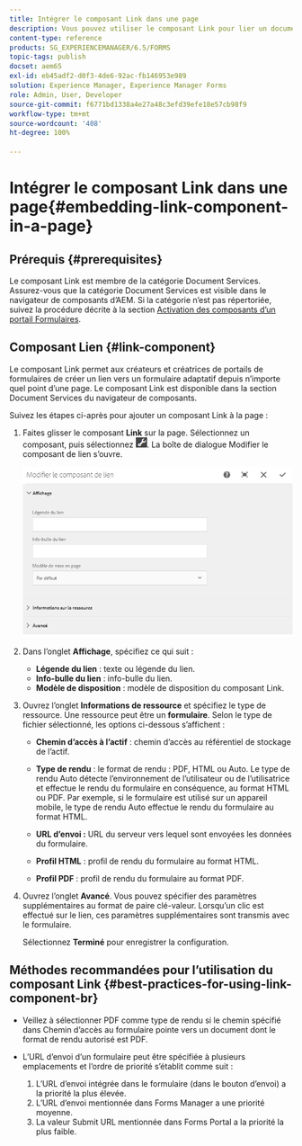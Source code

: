 ```yaml
---
title: Intégrer le composant Link dans une page
description: Vous pouvez utiliser le composant Link pour lier un document adaptatif ou un formulaire adaptatif depuis la page que vous souhaitez.
content-type: reference
products: SG_EXPERIENCEMANAGER/6.5/FORMS
topic-tags: publish
docset: aem65
exl-id: eb45adf2-d0f3-4de6-92ac-fb146953e989
solution: Experience Manager, Experience Manager Forms
role: Admin, User, Developer
source-git-commit: f6771bd1338a4e27a48c3efd39efe18e57cb98f9
workflow-type: tm+mt
source-wordcount: '408'
ht-degree: 100%

---
```


# Intégrer le composant Link dans une page{#embedding-link-component-in-a-page}

## Prérequis {#prerequisites}

Le composant Link est membre de la catégorie Document Services. Assurez-vous que la catégorie Document Services est visible dans le navigateur de composants d’AEM. Si la catégorie n’est pas répertoriée, suivez la procédure décrite à la section [Activation des composants d’un portail Formulaires](/help/forms/using/enabling-forms-portal-components.md).

## Composant Lien {#link-component}

Le composant Link permet aux créateurs et créatrices de portails de formulaires de créer un lien vers un formulaire adaptatif depuis n’importe quel point d’une page. Le composant Link est disponible dans la section Document Services du navigateur de composants.

Suivez les étapes ci-après pour ajouter un composant Link à la page :

1. Faites glisser le composant **Link** sur la page. Sélectionnez un composant, puis sélectionnez ![cmppr](assets/cmppr.png). La boîte de dialogue Modifier le composant de lien s’ouvre.

   ![edit-link-component](assets/edit-link-component.png)

1. Dans l’onglet **Affichage**, spécifiez ce qui suit :

   * **Légende du lien** : texte ou légende du lien.
   * **Info-bulle du lien** : info-bulle du lien.
   * **Modèle de disposition** : modèle de disposition du composant Link.

1. Ouvrez l’onglet **Informations de ressource** et spécifiez le type de ressource. Une ressource peut être un **formulaire**. Selon le type de fichier sélectionné, les options ci-dessous s’affichent : 

   * **Chemin d’accès à l’actif** : chemin d’accès au référentiel de stockage de l’actif.

   * **Type de rendu** : le format de rendu : PDF, HTML ou Auto. Le type de rendu Auto détecte l’environnement de l’utilisateur ou de l’utilisatrice et effectue le rendu du formulaire en conséquence, au format HTML ou PDF. Par exemple, si le formulaire est utilisé sur un appareil mobile, le type de rendu Auto effectue le rendu du formulaire au format HTML.
   * **URL d’envoi :** URL du serveur vers lequel sont envoyées les données du formulaire.
   * **Profil HTML** : profil de rendu du formulaire au format HTML.
   * **Profil PDF** : profil de rendu du formulaire au format PDF.

1. Ouvrez l’onglet **Avancé**. Vous pouvez spécifier des paramètres supplémentaires au format de paire clé-valeur. Lorsqu’un clic est effectué sur le lien, ces paramètres supplémentaires sont transmis avec le formulaire.

   Sélectionnez **Terminé** pour enregistrer la configuration.

## Méthodes recommandées pour l’utilisation du composant Link {#best-practices-for-using-link-component-br}

* Veillez à sélectionner PDF comme type de rendu si le chemin spécifié dans Chemin d’accès au formulaire pointe vers un document dont le format de rendu autorisé est PDF.
* L’URL d’envoi d’un formulaire peut être spécifiée à plusieurs emplacements et l’ordre de priorité s’établit comme suit :

   1. L’URL d’envoi intégrée dans le formulaire (dans le bouton d’envoi) a la priorité la plus élevée.
   1. L’URL d’envoi mentionnée dans Forms Manager a une priorité moyenne.
   1. La valeur Submit URL mentionnée dans Forms Portal a la priorité la plus faible.
